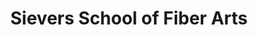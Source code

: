 ---
title: "Sievers School of Fiber Arts"
url: /washington-island/sievers-school-of-fiber-arts/
shop: craft
---